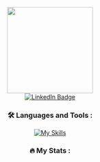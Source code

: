 <div id="header" align="center">
  <img src="https://media1.giphy.com/media/v1.Y2lkPTc5MGI3NjExMXh6bGRlYnoyeWdhOTQ5cWp2Y2VydHBkeGJqenpsMGxwZjdlNXZ0ZyZlcD12MV9pbnRlcm5hbF9naWZfYnlfaWQmY3Q9Zw/2IudUHdI075HL02Pkk/giphy.gif" width="200"/>
</div>

<div id="badges" align="center">
  <a href="https://www.linkedin.com/in/alonperlin">
    <img src="https://img.shields.io/badge/LinkedIn-blue?style=for-the-badge&logo=linkedin&logoColor=white" alt="LinkedIn Badge"/>
  </a>
</div>

<div align="center">
  <img src="https://komarev.com/ghpvc/?username=APerlinx&style=flat-square&color=blue" alt="" />
</div>


### <div align="center">:hammer_and_wrench: Languages and Tools :</div>
<div align="center">
  
[![My Skills](https://skillicons.dev/icons?i=js,ts,html,css,react,nextjs,tailwind,nodejs,git,github,vscode,postman,mongodb,supabase)](https://skillicons.dev)
  
</div>

### <div align="center">:fire: My Stats :</div>
<div align="center">
  

  
</div>
